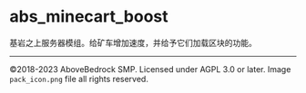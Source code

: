 # abs_minecart_boost

基岩之上服务器模组。给矿车增加速度，并给予它们加载区块的功能。

---

©2018-2023 AboveBedrock SMP. Licensed under AGPL 3.0 or later. Image `pack_icon.png` file all rights reserved.
